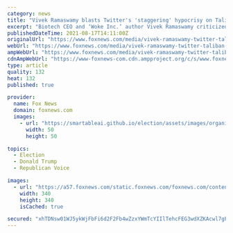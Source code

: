 ```yaml
---
category: news
title: "Vivek Ramaswamy blasts Twitter's 'staggering' hypocrisy on Taliban and Trump"
excerpt: "Biotech CEO and ‘Woke Inc.’ author Vivek Ramaswamy criticized Twitter on Tuesday for allowing the Taliban to utilize their social media platform while censoring others, including former President Donald Trump."
publishedDateTime: 2021-08-17T14:11:00Z
originalUrl: "https://www.foxnews.com/media/vivek-ramaswamy-twitter-taliban-afghanistan-big-tech"
webUrl: "https://www.foxnews.com/media/vivek-ramaswamy-twitter-taliban-afghanistan-big-tech"
ampWebUrl: "https://www.foxnews.com/media/vivek-ramaswamy-twitter-taliban-afghanistan-big-tech.amp"
cdnAmpWebUrl: "https://www-foxnews-com.cdn.ampproject.org/c/s/www.foxnews.com/media/vivek-ramaswamy-twitter-taliban-afghanistan-big-tech.amp"
type: article
quality: 132
heat: 132
published: true

provider:
  name: Fox News
  domain: foxnews.com
  images:
    - url: "https://smartableai.github.io/election/assets/images/organizations/foxnews.com-50x50.jpg"
      width: 50
      height: 50

topics:
  - Election
  - Donald Trump
  - Republican Voice

images:
  - url: "https://a57.foxnews.com/static.foxnews.com/foxnews.com/content/uploads/2018/09/340/340/fox-news.jpg?ve=1&tl=1"
    width: 340
    height: 340
    isCached: true

secured: "xhTDNsw01WJ5ykWjFbFi6d2F2Fb4wZzxYWmTcYIIlTehcFEG3wdXZKAcwl7gPSchDVhez4wap5N+9r53atZXC13NrJqzhJ8MiXzUxbxNmyM6OJIQRLhylk7YSNKKovr8ZYhke4fFT/rMUWmFbPVaYqXVc1nfq7KEAgFEaKIgNHcyPsIlUyadBrAYCo9WXvpPjhme0UDS5JPwWLzJ03ZYdI3huDYr7u8/n4GWqq8rYUp88uoioE7k0/PSSTWRVxfRkVJDuoT/9UtlCW0T9SP6ExKRAo9x65rN+KxQ5BRgSVEvwn5E8rv3VACuj7S4FQwCA4LgZoaWuRBeHBB9mJNt87gB+QR5h/k5o6gH4W3Pg0U=;ggySdmJakTcgrfM9mBBR/Q=="
---
```


